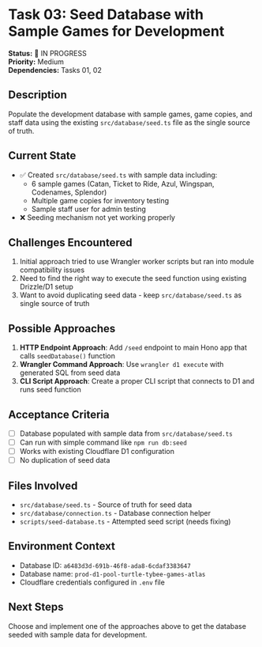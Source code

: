 # Task 03: Seed Database with Sample Games for Development

**Status:** 🔄 IN PROGRESS  
**Priority:** Medium  
**Dependencies:** Tasks 01, 02  

## Description
Populate the development database with sample games, game copies, and staff data using the existing `src/database/seed.ts` file as the single source of truth.

## Current State
- ✅ Created `src/database/seed.ts` with sample data including:
  - 6 sample games (Catan, Ticket to Ride, Azul, Wingspan, Codenames, Splendor)
  - Multiple game copies for inventory testing
  - Sample staff user for admin testing
- ❌ Seeding mechanism not yet working properly

## Challenges Encountered
1. Initial approach tried to use Wrangler worker scripts but ran into module compatibility issues
2. Need to find the right way to execute the seed function using existing Drizzle/D1 setup
3. Want to avoid duplicating seed data - keep `src/database/seed.ts` as single source of truth

## Possible Approaches
1. **HTTP Endpoint Approach**: Add `/seed` endpoint to main Hono app that calls `seedDatabase()` function
2. **Wrangler Command Approach**: Use `wrangler d1 execute` with generated SQL from seed data
3. **CLI Script Approach**: Create a proper CLI script that connects to D1 and runs seed function

## Acceptance Criteria
- [ ] Database populated with sample data from `src/database/seed.ts`
- [ ] Can run with simple command like `npm run db:seed`
- [ ] Works with existing Cloudflare D1 configuration
- [ ] No duplication of seed data

## Files Involved
- `src/database/seed.ts` - Source of truth for seed data
- `src/database/connection.ts` - Database connection helper
- `scripts/seed-database.ts` - Attempted seed script (needs fixing)

## Environment Context
- Database ID: `a6483d3d-691b-46f8-ada8-6cdaf3383647`
- Database name: `prod-d1-pool-turtle-tybee-games-atlas`
- Cloudflare credentials configured in `.env` file

## Next Steps
Choose and implement one of the approaches above to get the database seeded with sample data for development.